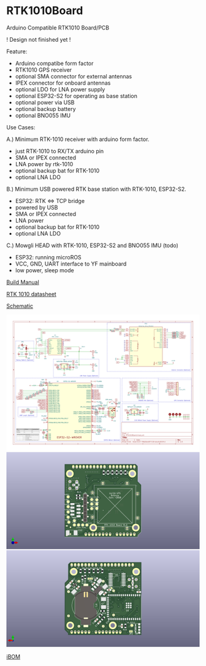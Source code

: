 # RTK1010Board
Arduino Compatible RTK1010 Board/PCB

! Design not finished yet !

Feature:

* Arduino compatibe form factor
* RTK1010 GPS receiver
* optional SMA connector for external antennas
* IPEX connector for onboard antennas
* optional LDO for LNA power supply
* optional ESP32-S2 for operating as base station
* optional power via USB
* optional backup battery
* optional BNO055 IMU

Use Cases:

A.) Minimum RTK-1010 receiver with arduino form factor. 
* just RTK-1010 to RX/TX arduino pin
* SMA or IPEX connected
* LNA power by rtk-1010
* optional backup bat for RTK-1010
* optional LNA LDO

B.) Minimum USB powered RTK base station with RTK-1010, ESP32-S2.  
* ESP32: RTK <=> TCP bridge
* powered by USB
* SMA or IPEX connected
* LNA power
* optional backup bat for RTK-1010
* optional LNA LDO

C.) Mowgli HEAD with RTK-1010, ESP32-S2 and BNO055 IMU (todo)
* ESP32: running microROS
* VCC, GND, UART interface to YF mainboard
* low power, sleep mode

[Build Manual](BuildManual.pdf)

[RTK 1010 datasheet](https://www.locosystech.com/Templates/att/RTK-1010_datasheet_v0.7.pdf)

[Schematic](RTK1010Board.pdf)

![alt text](RTK1010Board.svg)
![alt text](images/RTK1010Board_3D_F.png)
![alt text](images/RTK1010Board_3D_B.png)

[iBOM](bom/ibom.html)
